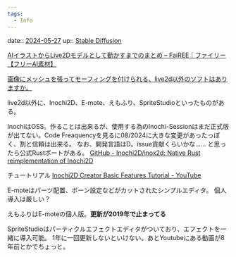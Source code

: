 ```yaml
---
tags:
  - Info
---
```


date:: [2024-05-27](/Daily_Note/2024-05-27.md)
up:: [Stable Diffusion](../Bar/Stable%20Diffusion.md)

[AIイラストからLive2Dモデルとして動かすまでのまとめ – FaiREE｜ファイリー【フリーAI素材】](https://fairee.sozaiya-san.com/aiart-to-live2d/)

[画像にメッシュを張ってモーフィングを付けられる、live2d以外のソフトはありますか。](https://felo.ai/search/94UTTdJD2fFRo5GEYj5KCZ)

live2d以外に、Inochi2D、E-mote、えもふり、SpriteStudioといったものがある。

InochiはOSS。作ることは出来るが、使用する為のInochi-Sessionはまだ正式版が出てない。Code Freaquencyを見るに08/2024に大きな変更があったっぽく、割と信頼は出来る。
なお、開発言語はD。issue貢献くらいかな……
と思ったら公式Rustポートがある。
[GitHub - Inochi2D/inox2d: Native Rust reimplementation of Inochi2D](https://github.com/Inochi2D/inox2d)

チュートリアル
[Inochi2D Creator Basic Features Tutorial - YouTube](https://www.youtube.com/watch?v=Tnz8Z9QokXc)

E-moteはパーツ配置、ボーン設定などがカットされたシンプルエディタ。
個人導入は厳しい？

えもふりはE-moteの個人版。**更新が2019年で止まってる**

SpriteStudioはパーティクルエフェクトエディタがついており、エフェクトを一緒に導入可能。
1年に一回更新しないといけない。あとYoutubeにある動画が8年前とかでちょっと。
